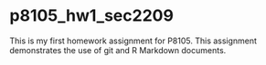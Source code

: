 # p8105_hw1_sec2209

This is my first homework assignment for P8105. This assignment demonstrates the use of git and R Markdown documents.